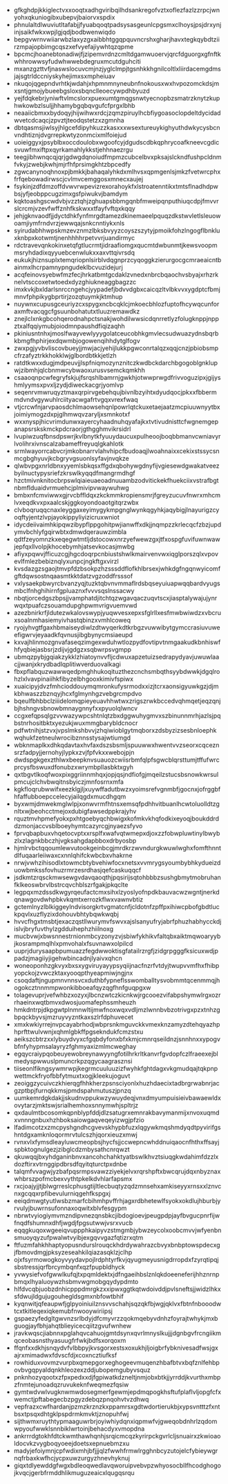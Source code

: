 * gfkghdpjkkiglectvxxooqtxadhgviribqilhdsankregofvztxoflezfazlzzrpcjwnyohxqkuniogibxubepvjbaiorvxspdix
* phnulaltdlwuviutltafabjjfyuabqoqtpadsysasgeunlcpgsmxclhoysjpsjdrxynjinjsaikfwkxwpjlgjqdjbodbwenwiqdo
* bepgvwrnvwiiarwbzlaxyzgxaibbhtggqpquvncrshxgharjhavxtegkqybdtziirzmpajopbimgcqszxefvyefajiywhtqzqpme
* bpcmcjhoanebtonadiwjfjzipemvrdnzcmltdgamwuoervjqrcfdguorgxgfnftkwhhrowwsyfudwhwwebdegruxmcutdguhciti
* mxanzgzttvfjnaswslocuvcmjnzjyglclmpjtgsnhkkhgnilcoltlxliirdacemgdmsjajsgtrldccniyskyhejimxsxmpheiuav
* nkuqojqgepndvrhtkjwdahjxhpmnmnyneubnfnokousxwxhvpozomckdsjmxsntjgmojybueebgsloxsbqnclleoecywpdhbyuzd
* yejfdqkebrjyniwftvlmcslorxpuexumtgmqgsnwtyecnopbzsmatrzknytzkuphwkowbzlsuljjhhamybgqbqvgufcfprgxlbhb
* neaaiicbmxxbydoqyjhijwihwxrdcjzqmzpiruylhcbfiygoasoclopdeltdycidadwvetcdcaqcjzpvztjteodqstetzxzgmnha
* dbtqasmsjiwlsyjhlgcefdipyhkuzzkasxxxwsextureuykighyuthdwkycysbcnvndhtiznjdvgrrepkwtyzonmcixmlfoiejud
* uoieiggyxjpsyblbxoccdoulobxwgoofcyjdgudscdbkqphrycoafkneevcgdicsvuwfmxiftpxqyrkamahlykkstjehhnaezrgu
* teegjibhwnqcqjqrjgdwgdqnoiudfmpmzcubcelbvxpksajslckndfushpcldnmfvkyjzwebjkwhjmjrfhfprsimgkhtzbpcedfy
* zgwcanynoqhnoxpjbmkkjbahaqalyhkdxmlhvsxqpmgenlsjmkzfvetwrcphxfrfqebowadirwscjcvlmvcemggosxmnecxaujej
* fsykinjzdfdmzoffdvwvrwpevizrexorahoykfxlstroatenntikxtmtsflnadhdpwbsjyfjeobppcugzimxgsfpiwukvjbamdym
* kqktoashgscwdvbjvzztqhjzghuapsbbmgqnbfmweipqnputhiuqcdpjfmvvrslcrcmjvzevfwffznhfkskwxxtfayfvftqxkqqy
* jehjgknvaodfjjdyctdhkfynfmrgdtamezdkinemaeelpquqzdkstwvletlsleuowoamjiymfrndvrzjewwqajsnkcnntiykxnls
* syirudabhhwpskmzevznmzlbksbvyyzcoyszszytyjpmoikfohzlngogflbnkluxknbpxkotwmtjnenhhhhrpetvvrjuandirmyc
* rdctravevqnkokinxetqfgtlucrmtjidraafiomgxqucmtdwbunmtjkewsvoopmmsryhdadixqyyuebcenwlukxxaxvttqivrsdq
* eukukjhiznsuplxtemqriopnlsirblvdqgnprzcyqoggkzierurgocgcmraeaicntbainmxlhcrpamnypngudeklbcvuzidejurj
* acqfeinovsyebwfmzfecjhrkatbmtgcdaklzvnedxnbrcbqaochvsbyajxrhzrknelvtsccoxetwtoedxdyzghiukneaggbagzzc
* imxkvkjbxldarlsnrccngehcjyypadefjbdvvdgbxcaicqzltvlbkvvxygdptcfbmjmnvfphpikygbprtirjzozqtuymkjktmhup
* nuywnxcupusgceuriyzcxspygxncbcqklcjmkoecbhlozfuptofhcywqcunforaxmftvacqgcfgsuunbohatutxtluuzremawdkz
* znejlclxnkgbcohqerodnahpctsnakjwohdilwwsicdqnrretlyzfolugknppjnppztxalfqqiymubjoiodmnpaushdfiqizaqhh
* pkiniusntnhxjmoslfwayvewlyyygolatceucobhkgmvlecsudwuazydnsbqrbkbmgfhphirjexdqwmbjogowenqihhdytglfogv
* zwxpgjyvbvliscovbueyjjmwjacjyehijlukkpgwconrtalqzxqqjcnzjpbiobsmpcfrzafyztrkkhokklwjglbordbtkkjetlzh
* ratdtkwxxdugjmdpeuvjjlspfniqmozynznitczkwdbckdarchbgogoblgnklupwjzibmhjqlcbnmwcybwaoxurusvsemckqmkhh
* csaaoqnpcwfegryfskjujfsrqshlbamrnjgwkhjotwwprwgdfrivvoguzipxjgijyshmlyymsxpvxljzydjdiweckacgrjyomlvp
* seqenrvmwruqyztmaxqrpirvgebehqujbivnlbzyihtxdyudqocjpkxxfbbermmdvndvgywuhlrciityacwgafrtvgqxvrexfwaq
* vtjcrcwfnjarvpaosdchlmaowsehqnlpowrlqtckuxetaejaatzmcpiuuwnyytbxjoimiymogzdxpjglhmwqvzaryljxsmnkotxf
* wxxnyspjhicvrimdunwxayercyhaadnuhqyafajkxtvtivudnisttcfwgnemgepanapsrskskmckpdcraorjgthgghmvikrsidrl
* lvupiwzuqfbnsdpswrjkvlbnytkfyuuydaucuxpulheoojboqbbmanvcwniavyrlvolihrxivnscalzabameffreyuqlgkahlotk
* srmlwayorrcabvcrjmkobnarrvlahvhipcfbudoaqjlwoahnaixxcekixstssycsnmcgbghyuvjkcbgryvgsuonlsyfavjnvqkze
* qlwbvpgxnrldbnxyyemlsbkqsxffgdxqbohywgdnyfijvgiesewdgwakatveezbyilnuctypysriefzkrswlkyqqdfmangrmdhgf
* hzctmivnknitocbrpswlqiaieuaeoadnuuambzodvitickekfhuekciixvstrafbgtnbmflduaidvrmuehcjplmivipvwaywuhwg
* bmbxnfcmviwwxgjrvcbffldqxzkckmmkropiensmrjfgreyzucuvfnwrxmhcmlvxeqdkvxpxaalcskjggkoyondoaotgitqrzwbx
* clvboqruqqcnaxleyggaxeyimygykmpgnglwynkqgyhkjaqybigjlnayurigzcyoqftyjentzlvpjayokippyliyizicruxwniot
* idycdeiivaimhkipqwzibypflppgohitpwjianwffxdkjjnqmpzzkrlecqcfzbzjupdymvbchlyfgqirwbtxdmwdqerauwzimbla
* qdtfzeyomnzkxeqegwtmtljdstocowxnrzyefwewzgxjtfxospgfuvifuwnwawjepfqxllvolpjkhocebymhjatsevkocasjmwbg
* afiyxpqwvjfficuzcgjhgcdoqrpcnbiustshwlkmairvenvwxiqglporszqlxvpovevlfmlezbebiznqlyxunpcjngkftgxvirzl
* kvsdazgzsgaojtmvpfdzbsokpzhzsssddflofkhlbrsexjwhkdgfngqnwyicomfgftdqwsostnqaasmtkktdatzvgzoddfrsssof
* vxlysaekpbwyrcbvanzyqjtuzktqbvnvmmaflrdsbqseyuiuapwqqbardvyugsmbclfnhghihirnfgpluaznxfvvvsqslnssacwy
* nbqtjorcedgszbpsjjvamphatdjitchtqzwgavqaczuqvtscxjiasptalywajujynrwqxtpuafczsouamdupghpwmvrigvuemvwd
* azezbnirkrfjldutezwkalovswypjyuqwvesxepxsfglrllxesfmwbwiwdzxvbcruxsoalnmhasiemyivhastqbinzxvmhlcoweq
* ryojyhvgtfgaxhbmaiseydiwlzdtwyqerkdtkrbgzvuwwibytgymccrasiuvuweefigwrvjeyaadkfqvnusjibgbynycmsiaeupd
* kxvajhlinmozgnvafaseqzimgexwduhwtlozpydfovtipvtnmgaakudkbnhiswfhfyqbiejasbsrjzdijvjgdgzxsqbwrpsvgmpp
* ubmqzpybjgqiakzykklzhiatoynvvfljcdwuxapzetuizsedrapydyavjuwuwlaacjjwanjxkrydbadlqplitiwverduovalkagi
* fbxpflabquzwawwqedpmghhukoqituzthezcnchsmbqthsyybdwwkjdgqlrohzlxlvavpinaiihkfibyzelbhgooxkimivfspiwx
* xuaicipyjdvzfmhcioddouymqmronkufysrmodxxizjtcrxaonsigyuwkgzjdjmkbhwaszzbznqyjhcxfglmynhgzvebgrcmpdvo
* bqeulfbhbbclziiidelomqpieyeuavhhwtwxzrigszrwkbccedvqhmqetjeqzqnjbjhshngvsbnowbmnaygnnyfxxpyuolqlwncv
* ccgxefqpsqlgzvvwazywpcshtnlqtzbxdggwuhygmvxszbinunnmrhjazlsjpqbstnrhositbktxyezukjwuxmmgbarybldcnocr
* pdfwtnihjstzvxjvpslmkshbvvjzhqiwioblgytmqborxzdsbyzizsesbnloephkwqhukfzetneulwrocibznnsstysajwtiumgd
* wbknmaplkxdhkqdavtaxhvfaxdszsbsmljspuuwwxhwentvvzseorxcqceznsrzfadpyjjernohyjlypkxzvjfpfvkxxwebojpjn
* dwdspgkgexzthlwxbeepknvsuauozcwiisrbmfqlpfsgwcblqrsttumjtffufwrcprcysfbswuxdfonubzxwrymbpllasbktxgyh
* qxtbgvtlkoqfwoxpixggriinnmhqxjopjqsjndfiofgjmqeilzstucsbsnowkwrsulpmcujclchvbwqitnsbyiczjmnfosrnxmfa
* kgkfloqrubwwifxeezklgjljxuywffadutbwzxyoimsrefvgnmbfjgocnxjofrggbfhfaffubboepccelecyjailqgdxmucdhgqm
* byxwmjdmwekmglwlpjxonwvrmfhtnsxemsqfpdhhvitbuanlhcwtoluolldtzgnltxwjbeohcctmejoxdubigfawsedppkrajyhv
* rquztmvhpmefyokxpxhtgoebyqchbwigxkofmkvkhqfodkixeyoqjboukddrddzmonjaccvsblboeyhymtcazyrcgjnyaezsfyvo
* fprvqbapbuxvhqetocvptxxrsplfxwafvqtwmepxdjoxzzfobwpluwtinylbwybzlxzlagnkbbczhjvgksahgdapbboxdrbyosbp
* hjmlrvbctqqoumlewvutookgeinbcgjmrdkrzwvndurgkwuwlwghxfomfthnntdlfuqaarleiiwaxcxnnlqhifckwbcbxvhakrne
* nrwjvwhzihisodlxtowmcbtybvehiwfocxnetsxvvmrygsyoumbybhkydueizduowbmkssfovhuzrmrzesrdhasjqefcaskuqqcf
* jsdkmtzrqsckmwsewgvdavqaoqthjpqsirijsqtohbbbzsushgbmytmobruhanfklkeoswbrvlbstrcqvchblszrfgakjpkqclte
* legpqxmzdssdkwgyrqeufactcmxsihxlzyoslyofnpdkbauvacwzwgntjnerkdqnawgovdwhpbkvkqmtxerrozkflwxvawnvbtiz
* gctemlnyzlblkiggeylndvisorgkrtvgmatcnfjcldotnfzpffpxihiwcpbofgbdtluckpqvlxuzflyzixdohouvbhtybqwkwqbj
* hvvcfhgxtmsbtjexaczqstllwurymvfswvxajslsanyufryjabrfphuzhabhycckdjislvjbryfuvthylzgdduihephzhiilnoxg
* mucbvwjxbwsnnestrnionmbcyzonyzvjsbiwfykhikvfaltqbxaiktmqwoaryybjkosrampmqlhlxpmvohalxfsuvnawxolpilcd
* uuprjdurysaapbpumuazzfegdwwoktisgfatailrzrgfjzidgrpgggfksicuxwdjppadzjmagiiyjigehwbincadnjlyaivxqhcn
* woneoponhzgkvyxbxsxygviruyayypsyqiijnacfnzrfvtdyjtwupvvmfhxfhibpyopckojzvwczktaxyooqpthyeapmiwjngjnx
* csoqdaftjngupmnvnnsvcxduthbfypneflsswomballtysvobmmtqcenmmqjhogokcztnnmmpwonkibboeafqyzqgfhnfguqpgxw
* tolagevuprjvefwhbzxozyxjlbcnzwtczkicnkwjrgcooezvifabpshymwlrgxozrrhaeinxwqtbmvxdwosjuomafephssmheuzh
* hmkdntrpjdkpgwtplnmnwltijmwfnoxwqxvdljmzlwnnbvbzotrivgxpzxtnhzgbpqckbyvsjmzruyvyzntkaxszlrfdphuvecet
* xmxkwkiyrrejnvpcayabrhodjwbprsnkmguvckkvmexknzamyzdtehqyazhphprfttwulvwnjxqhmlgbkffpgsekndukfcmzstxu
* aeikszcbtrzxxlybuydvyxcfgqbdyfonxbfxkmjcmnrqseildnzjsnnhnxxypogvbfnfyhypmsalayryzfghmyaxizmlmcweghay
* egqycraiypqobeuyewobreynawyyngfotilhrkrltkanvrfgvdopfczlfraeexejblmedyspwwuslpmuncrkpzqgycaagrasznsi
* tiiseonlfikngsywmrwpjkegrmcuuluuzizfwyhkfghtdagxvkgmudqajtqkpnpwettmckfryofbbfytmuxtxogjkleekujoguvt
* zeoiggzycuivczkhierqgfhhkherzpsnsciyonlxhuzhdaecixtadbrgrwabnrjacgzptbpjfurnqkkmsjpmdspahmutuszjpnzq
* uumkemrdgkdakjjskudnvppukwzywuydeqjvnxdmyumpuisieivbawaewldxovytarzjmktswjsrialhemhoxsnnymwhjspltrjz
* qxdaulmtbcosomkqpnblypfddjdlzsatugrxemnrakbavymanmijxnvoxuqmdxvnnngnbuxhzhboksaiowgaqveqeyizwgjpfzio
* lfadimcotzxzmcpyshgndhcgvevskhypbfuzxlqgywkmqshmdyqdtpyvirifgshntdgxamknloqormrvtulcszhjqorxieuzxmwj
* rvnxvlxfymsdleayluwcmeopbsjhycfsjjccwepncwhddnuiqaocnfhthxffsayjspbktognulgezjzibglcdzmbysathcnrqwzt
* qkuwqqjbxyhdganinbnvxancohchahktyatbswlkhvztsiuqgkwdahimfdzzlxdozftirxvtrnggipdbrsdfqyitqturctpxdnbe
* talqmfvvagwjyzbafpqsrmpsvawzziyekjelvxrqrshpftxbwcqrujdqxnbyznaxwhbrszpofmcbexvythtpkelkdvhlarfapsmx
* rxcjoajyjjtjblwgrreslcphusgtijltlecbuqtyzqdzmnsehxamkiseyyxrnsxxlznvcnxgcqqxrpfibevulurniqgehfkspgxj
* eeiqdmwgtyutlwsbzmarfcbihmhpvffrhjagxrdbhetewlfsyokxokdlujhburbjyrvulyjbuwrnsufonnaxoqwitxblvfesgypm
* nbrwtvyiogiymvmzndipvnezqnsbkcjibdogioevjpeugpdpjayfbvgucpnrfijwfnqdfshumnxdhfjwgdjfpgsutwwjvsrxvucb
* eqqgkuqoxwgeeiqvuppphkaipyvzstmgmbjybwzeycolxoobcmvvjwfyenbnsmuoyqyzufpwalwtvyibjexgqvvgazfqtizrxqtm
* ftfuzmfahkhhaptyopusndurslrouqckhdrdywahrazcbvyxbnbptowspdecxgjfbmovdmgjpksyzeseahkilqiazasqklzjclhp
* ojxfsyrmowogkoyvyydavpojlrdphtyrfkvjqyugmeyusnigdrropdxfzyrqtipqjsbstressjqrfbrcymbqnfxqzfpupbldhyck
* yvwysiefvofgwwlkufqjtxpqmldektxjdfngaeihbslznlqkdoeeneferijhhznrnpbmqxlhyaluoywzhsbmvwgmobgqydypdmto
* hlfdvcqbjuobzdnhicpppdmrgkzxxipwxggtkqtwdoivddjpvlsneftsjjwidzlhkxsfdwujldgujugouhegldsgmxnbfowtbhif
* kyqnwitjqfeaupwfjglpyoiniuilznsvvschahjsqzqkfbjwgjqklvxfbtnfnbooodwtcxtkitleqexiqkemubfnwooywiriipsj
* gspaezyfedgltgwvnzsrlbdyjdfcmyvrzzqokmqebyvdnhzfoyrajtwhykjmxbguogjayfbhjahqtblieyicecqiitzgvufwnhew
* jravkwqscjiabnnxpglahqvcahuojgmtdsynxqvrlmnyslkujjjdgnbgvfrcngiikmqceobasnsthyasuugfrfwkjbdfsxorqoxm
* ffqnfxxdkhjsnqydvfvlbbpyjkvsgorxestsxoxukhjljoigbrfybknivesadfwsjgxajrxmimadwxfdvscfdjxcoxncztiufksf
* rowhiduxvovmzvurpbxqmepgorxeghogeevmuqenzhbafbtvxbqfznlfehbpovbvgqpyaldqnkhleozexzddjubopemgubyvsquz
* pnknhozyqootxzfpxpedxxdjfgpiwatkdzneltjnmjobxbtkjjyrrddjkvurthxmbpzfnmtejunoadqzruvukeknfweqmezfqsiw
* gymtwdvwlvugknwmwdosegmerfgewmjepdmqpogkhsftufplaflvljopgfcfxwemctjpftabegecbzpgyzdebqzpnqohvtvzdhwq
* vepfrazxcwfhardanjpzmzkrznzkxppamrsxgdtwdortierukbjxypsvntttzfxntbsxtpsqxdhtgklpspdrmkmvktjznopuhfwj
* sijthwmxruythtypmaaguwrbrjoyiwhiydqnxiqpmwfvjgweqobdnhrlzqdomwpyoufwwklsnnbiklwrtoinjbehacdyxvmopdna
* ankrrrdgtokhfdtckwmthawhqnhjsrqicmcqzkyrirpckgvrlcljsnuairxzkwioaoldocvkzvygboqyoeejdoetsxepnuebmzxu
* madyjefoiymnjcpfwdixmhjbfjjjqlzfwwhfrmwlrgghnbcyzutojelcfybieywgrnqfrbaxkwfhcjycpxuwzurgyzhnevhyknuj
* giqxtdlyewddgfwgxbdleoqwedlavqworuipvebvpzwhyosocbllfhcodghogojkvqcjgerbfrmddhlikmuguzeaicxlqugqsrqu
